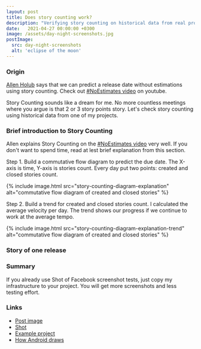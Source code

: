 ```yaml
---
layout: post
title: Does story counting work?
description: "Verifying story counting on historical data from real project."
date:   2021-04-27 00:00:00 +0300
image: /assets/day-night-screenshots.jpg
postImage:
  src: day-night-screenshots
  alt: 'eclipse of the moon'
---
```


### Origin

[Allen Holub](https://twitter.com/allenholub) says that we can predict a release date without estimations using story counting.
Check out [#NoEstimates video](youtu.be/QVBlnCTu9Ms) on youtube.

Story Counting sounds like a dream for me.
No more countless meetings where you argue is that 2 or 3 story points story.
Let's check story counting using historical data from one of my projects.

### Brief introduction to Story Counting

Allen explains Story Counting on the [#NoEstimates video](youtu.be/QVBlnCTu9Ms) very well.
If you don't want to spend time, read at lest brief explanation from this section.

Step 1. Build a commutative flow diagram to predict the due date.
The X-axis is time, Y-axis is stories count. Every day put two points: created and closed stories count.

{% include image.html src="story-counting-diagram-explanation" alt="commutative flow diagram of created and closed stories" %}

Step 2. Build a trend for created and closed stories count.
I calculated the average velocity per day. The trend shows our progress if we continue to work at the average tempo.

{% include image.html src="story-counting-diagram-explanation-trend" alt="commutative flow diagram of created and closed stories" %}

### Story of one release



### Summary

If you already use Shot of Facebook screenshot tests,
just copy my infrastructure to your project. 
You will get more screenshots and less testing effort.

### Links
* [Post image](https://flic.kr/p/qZYThs)
* [Shot](https://github.com/Karumi/Shot)
* [Example project](https://github.com/VysotskiVadim/screenshot-tests-best-practice)
* [How Android draws](https://developer.android.com/guide/topics/ui/how-android-draws)